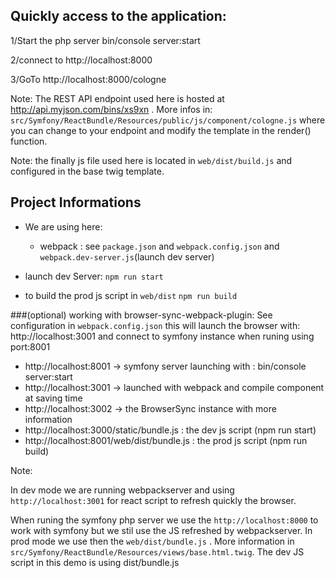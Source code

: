 ## Quickly access to the application:

1/Start the php server
	bin/console server:start

2/connect to 
	http://localhost:8000

3/GoTo 
	http://localhost:8000/cologne

Note: The REST API endpoint used here is hosted at http://api.myjson.com/bins/xs9xn . More infos in: `src/Symfony/ReactBundle/Resources/public/js/component/cologne.js` where you can change to your endpoint and modify the template in the render() function.


Note: the finally js file used here is located in `web/dist/build.js` and configured in the base twig template.


## Project Informations	

- We are using here:
	- webpack : see `package.json` and `webpack.config.json` and `webpack.dev-server.js`(launch dev server)

- launch dev Server:
	`npm run start`
- to build the prod js script in `web/dist`
	`npm run build`

###(optional) working with browser-sync-webpack-plugin:
	See configuration in `webpack.config.json`
	this will launch the browser with: http://localhost:3001 and connect to symfony instance when runing using port:8001


- http://localhost:8001 -> symfony server launching with : bin/console server:start
- http://localhost:3001 -> launched with webpack and compile component at saving time
- http://localhost:3002 -> the BrowserSync instance with more information
- http://localhost:3000/static/bundle.js  : the dev js script (npm run start)
- http://localhost:8001/web/dist/bundle.js : the prod js script (npm run build)


Note:

In dev mode we are running webpackserver and using `http://localhost:3001` for react script to refresh quickly the browser.

When runing the symfony php server we use the `http://localhost:8000` to work with symfony but we stil use the JS refreshed by webpackserver. In prod mode we use then the `web/dist/bundle.js` . More information in `src/Symfony/ReactBundle/Resources/views/base.html.twig`. The dev JS script in this demo is using dist/bundle.js
